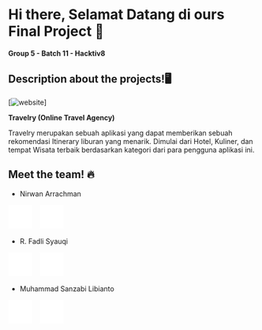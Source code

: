 # Hi there, Selamat Datang di ours Final Project 👋
**Group 5 - Batch 11 - Hacktiv8**

## Description about the projects!🖥️ 

[![website](./img/instagram-light.svg)]

**Travelry (Online Travel Agency)**

Travelry merupakan sebuah aplikasi yang dapat memberikan sebuah rekomendasi Itinerary liburan yang menarik. Dimulai dari Hotel, Kuliner, dan tempat Wisata terbaik berdasarkan kategori dari para pengguna aplikasi ini.

## Meet the team! 🔥

- Nirwan Arrachman

[![website](./img/linkedin-light.svg)](https://www.linkedin.com/in/nirwan-arrachman/)
&nbsp;&nbsp;
[![website](./img/github-light.svg)](https://github.com/nirwanar)

- R. Fadli Syauqi

[![website](./img/linkedin-light.svg)](https://www.linkedin.com/in/fadhli-syauqi-637561159/)
&nbsp;&nbsp;
[![website](./img/github-light.svg)](https://github.com/fadlisyauqi8)

- Muhammad Sanzabi Libianto

[![website](./img/linkedin-light.svg)](https://www.linkedin.com/in/muhammadsanzabi)
&nbsp;&nbsp;
[![website](./img/github-light.svg)](https://github.com/sanzabi)